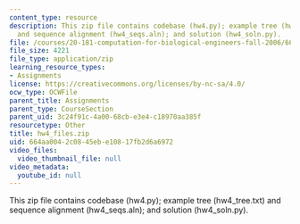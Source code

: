 ```yaml
---
content_type: resource
description: This zip file contains codebase (hw4.py); example tree (hw4_tree.txt)
  and sequence alignment (hw4_seqs.aln); and solution (hw4_soln.py).
file: /courses/20-181-computation-for-biological-engineers-fall-2006/664aa0042c0845ebe10817fb2d6a6972_hw4_files.zip
file_size: 4221
file_type: application/zip
learning_resource_types:
- Assignments
license: https://creativecommons.org/licenses/by-nc-sa/4.0/
ocw_type: OCWFile
parent_title: Assignments
parent_type: CourseSection
parent_uid: 3c24f91c-4a00-68cb-e3e4-c18970aa385f
resourcetype: Other
title: hw4_files.zip
uid: 664aa004-2c08-45eb-e108-17fb2d6a6972
video_files:
  video_thumbnail_file: null
video_metadata:
  youtube_id: null
---
```

This zip file contains codebase (hw4.py); example tree (hw4_tree.txt) and sequence alignment (hw4_seqs.aln); and solution (hw4_soln.py).
